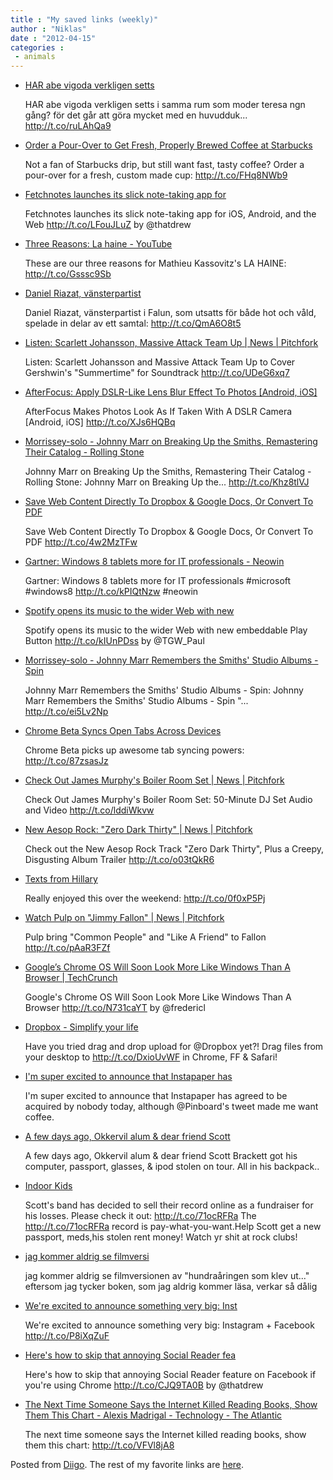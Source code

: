 ```yaml
---
title : "My saved links (weekly)"
author : "Niklas"
date : "2012-04-15"
categories : 
 - animals
---
```


- [HAR abe vigoda verkligen setts](http://www.diigo.com/item/note/yyfb/8c5q)
    
    HAR abe vigoda verkligen setts i samma rum som moder teresa ngn gång? för det går att göra mycket med en huvudduk... http://t.co/ruLAhQa9
    
- [Order a Pour-Over to Get Fresh, Properly Brewed Coffee at Starbucks](http://lifehacker.com/5901667/order-a-pour%20over-to-get-fresh-properly-brewed-coffee-at-starbucks?utm_campaign=socialflow_lifehacker_twitter&utm_source=lifehacker_twitter&utm_medium=socialflow)
    
    Not a fan of Starbucks drip, but still want fast, tasty coffee? Order a pour-over for a fresh, custom made cup: http://t.co/FHq8NWb9
    
- [Fetchnotes launches its slick note-taking app for](http://t.co/LFouJLuZ)
    
    Fetchnotes launches its slick note-taking app for iOS, Android, and the Web http://t.co/LFouJLuZ by @thatdrew
    
- [Three Reasons: La haine - YouTube](http://www.youtube.com/watch?v=M2Wl4li8TFo&list=UUAP57cF-FSjJKzzXg7ntPlQ&index=1&feature=plcp)
    
    These are our three reasons for Mathieu Kassovitz's LA HAINE: http://t.co/Gsssc9Sb
    
- [Daniel Riazat, vänsterpartist](http://soundcloud.com/daniel-riazat/rasisten-som-ringde-hem-till)
    
    Daniel Riazat, vänsterpartist i Falun, som utsatts för både hot och våld, spelade in delar av ett samtal: http://t.co/QmA6O8t5
    
- [Listen: Scarlett Johansson, Massive Attack Team Up | News | Pitchfork](http://www.pitchfork.com/news/46100-listen-scarlett-johansson-massive-attack-team-up)
    
    Listen: Scarlett Johansson and Massive Attack Team Up to Cover Gershwin's "Summertime" for Soundtrack http://t.co/UDeG6xq7
    
- [AfterFocus: Apply DSLR-Like Lens Blur Effect To Photos \[Android, iOS\]](http://www.addictivetips.com/mobile/afterfocus-apply-dslr-like-lens-blur-effect-to-photos-android-ios/?utm_source=feedburner&utm_medium=twitter&utm_campaign=Feed%3A+Addictivetips+%28AddictiveTips%29)
    
    AfterFocus Makes Photos Look As If Taken With A DSLR Camera \[Android, iOS\] http://t.co/XJs6HQBq
    
- [Morrissey-solo - Johnny Marr on Breaking Up the Smiths, Remastering Their Catalog - Rolling Stone](http://www.morrissey-solo.com/content/713-Johnny-Marr-on-Breaking-Up-the-Smiths-Remastering-Their-Catalog-Rolling-Stone)
    
    Johnny Marr on Breaking Up the Smiths, Remastering Their Catalog - Rolling Stone: Johnny Marr on Breaking Up the... http://t.co/Khz8tlVJ
    
- [Save Web Content Directly To Dropbox & Google Docs, Or Convert To PDF](http://www.addictivetips.com/internet-tips/save-web-content-directly-to-dropbox-google-docs-or-convert-to-pdf/?utm_source=feedburner&utm_medium=twitter&utm_campaign=Feed%3A+Addictivetips+%28AddictiveTips%29)
    
    Save Web Content Directly To Dropbox & Google Docs, Or Convert To PDF http://t.co/4w2MzTFw
    
- [Gartner: Windows 8 tablets more for IT professionals - Neowin](http://www.neowin.net/news/gartner-windows-8-tablets-more-for-it-professionals?utm_source=twitterfeed&utm_medium=twitter)
    
    Gartner: Windows 8 tablets more for IT professionals #microsoft #windows8 http://t.co/kPIQtNzw #neowin
    
    
- [Spotify opens its music to the wider Web with new](http://t.co/kIUnPDss)
    
    Spotify opens its music to the wider Web with new embeddable Play Button http://t.co/kIUnPDss by @TGW\_Paul
    
- [Morrissey-solo - Johnny Marr Remembers the Smiths' Studio Albums - Spin](http://www.morrissey-solo.com/content/711-Johnny-Marr-Remembers-the-Smiths-Studio-Albums-Spin)
    
    Johnny Marr Remembers the Smiths' Studio Albums - Spin: Johnny Marr Remembers the Smiths' Studio Albums - Spin "... http://t.co/ei5Lv2Np
    
- [Chrome Beta Syncs Open Tabs Across Devices](http://lifehacker.com/5900769/chrome-beta-syncs-open-tabs-across-devices)
    
    Chrome Beta picks up awesome tab syncing powers: http://t.co/87zsasJz
    
- [Check Out James Murphy's Boiler Room Set | News | Pitchfork](http://www.pitchfork.com/news/46084-check-out-james-murphys-boiler-room-set)
    
    Check Out James Murphy's Boiler Room Set: 50-Minute DJ Set Audio and Video http://t.co/lddiWkvw
    
- [New Aesop Rock: "Zero Dark Thirty" | News | Pitchfork](http://www.pitchfork.com/news/46073-new-aesop-rock-zero-dark-thirty)
    
    Check out the New Aesop Rock Track "Zero Dark Thirty", Plus a Creepy, Disgusting Album Trailer http://t.co/o03tQkR6
    
- [Texts from Hillary](http://textsfromhillaryclinton.tumblr.com)
    
    Really enjoyed this over the weekend: http://t.co/0f0xP5Pj
    
- [Watch Pulp on "Jimmy Fallon" | News | Pitchfork](http://pitchfork.com/news/46081-watch-pulp-on-jimmy-fallon)
    
    Pulp bring "Common People" and "Like A Friend" to Fallon http://t.co/pAaR3FZf
    
- [Google’s Chrome OS Will Soon Look More Like Windows Than A Browser | TechCrunch](http://techcrunch.com/2012/04/09/googles-chrome-os-will-soon-look-more-like-windows-than-a-browser)
    
    Google's Chrome OS Will Soon Look More Like Windows Than A Browser http://t.co/N731caYT by @fredericl
    
- [Dropbox - Simplify your life](https://www.dropbox.com)
    
    Have you tried drag and drop upload for @Dropbox yet?! Drag files from your desktop to http://t.co/DxioUvWF in Chrome, FF & Safari!
    
- [I'm super excited to announce that Instapaper has](http://www.diigo.com/item/note/yyfb/ta9i)
    
    I'm super excited to announce that Instapaper has agreed to be acquired by nobody today, although @Pinboard's tweet made me want coffee.
    
- [A few days ago, Okkervil alum & dear friend Scott](http://www.diigo.com/item/note/yyfb/wumk)
    
    A few days ago, Okkervil alum & dear friend Scott Brackett got his computer, passport, glasses, & ipod stolen on tour. All in his backpack..
    
- [Indoor Kids](http://indoorkids.bandcamp.com)
    
    Scott's band has decided to sell their record online as a fundraiser for his losses. Please check it out: http://t.co/71ocRFRa The http://t.co/71ocRFRa record is pay-what-you-want.Help Scott get a new passport, meds,his stolen rent money! Watch yr shit at rock clubs!
    
- [jag kommer aldrig se filmversi](http://www.diigo.com/item/note/yyfb/ytdx)
    
    jag kommer aldrig se filmversionen av "hundraåringen som klev ut..." eftersom jag tycker boken, som jag aldrig kommer läsa, verkar så dålig
    
- [We're excited to announce something very big: Inst](http://t.co/P8iXqZuF)
    
    We're excited to announce something very big: Instagram + Facebook http://t.co/P8iXqZuF
    
- [Here's how to skip that annoying Social Reader fea](http://t.co/CJQ9TA0B)
    
    Here's how to skip that annoying Social Reader feature on Facebook if you're using Chrome http://t.co/CJQ9TA0B by @thatdrew
    
- [The Next Time Someone Says the Internet Killed Reading Books, Show Them This Chart - Alexis Madrigal - Technology - The Atlantic](http://www.theatlantic.com/technology/archive/12/04/the-next-time-someone-says-the-internet-ruined-literature-show-them-this-chart/255572)
    
    The next time someone says the Internet killed reading books, show them this chart: http://t.co/VFVl8jA8
    

Posted from [Diigo](http://www.diigo.com). The rest of my favorite links are [here](http://www.diigo.com/user/npivic).
